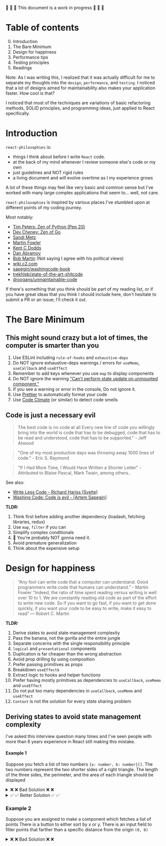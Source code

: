 🚧 🚧 🚧 This document is a work in progress  🚧 🚧 🚧

# Table of contents
0. Introduction
1. The Bare Minimum
2. Design for happiness
3. Performance tips 
4. Testing principles
5. Readings

Note: 
As I was writing this, I realized that it was actually difficult for me to separate my thoughts into the `design`, `performance`, and `testing`. I noticed that a lot of designs aimed for maintainability also makes your application faster. How cool is that?

I noticed that most of the techniques are variations of basic refactoring methods, SOLID principles, and programming ideas, just applied to React specifically.

# Introduction 
`react-philosophies` is:
- things I think about before I write `React` code.
- at the back of my mind whenever I review someone else's code or my own
- just guidelines and NOT rigid rules
- a living document and will evolve overtime as I my experience grows

A lot of these things may feel like very basic and common sense but I've worked with many large complex applications that seem to... well, not care.

`react-philosophies` is inspired by various places I've stumbled upon at different points of my coding journey.

Most notably:

- [Tim Peters: Zen of Python (Pep 20)](https://www.python.org/dev/peps/pep-0020/)
- [Dev Cheney: Zen of Go](https://dave.cheney.net/2020/02/23/the-zen-of-go)
- [Sandi Metz](https://sandimetz.com/)
- [Martin Fowler](https://martinfowler.com)
- [Kent C Dodds](kentcdodds.com)
- [Dan Abramov](https://overreacted.io/)
- [Bob Martin](https://www.amazon.com/Clean-Code-Handbook-Software-Craftsmanship/dp/0132350882) (Not saying I agree with his political views)
- [wiki.c2.com](https://wiki.c2.com/)
- [sapegin/washingcode-book](https://github.com/sapegin/washingcode-book/)
- [trekhleb/state-of-the-art-shitcode](https://github.com/trekhleb/state-of-the-art-shitcode)
- [droogans/unmaintainable-code](https://github.com/Droogans/unmaintainable-code)

If there's something that you think should be part of my reading list, or if you have great ideas that you think I should include here, don't hesitate to submit a PR or an issue; I'll check it out.

# The Bare Minimum

## This might sound crazy but a lot of times, the computer is smarter than you
1. Use ESLint including `rule-of-hooks` and `exhaustive-deps`
2. Do NOT ignore exhaustive-deps warnings / errors for `useMemo`, `useCallback` and `useEffect`
3. Remember to add keys whenever you use `map` to display components
4. Do NOT ignore the warning ["Can't perform state update on unmounted component."](https://stackoverflow.com/questions/56442582/react-hooks-cant-perform-a-react-state-update-on-an-unmounted-component)
5. If you see a warning or error in the console, Do not ignore it.
6. Use [Prettier](https://prettier.io/) to automatically format your code
7. Use [Code Climate](https://codeclimate.com/quality/) (or similar) to detect code smells

## Code is just a necessary evil

> The best code is no code at all Every new line of code you willingly bring into the world is code that has to be debugged, code that has to be read and understood, code that has to be supported." - Jeff Atwood

> "One of my most productive days was throwing away 1000 lines of code." -  Eric S. Raymond

> "If I Had More Time, I Would Have Written a Shorter Letter" - Attributed to Blaise Pascal, Mark Twain, among others..

See also: 
- [Write Less Code - Richard Hariss (Svelte)](https://svelte.dev/blog/write-less-code)
- [Washing Code: Code is evil - [Artem Sapegin]](https://github.com/sapegin/washingcode-book/blob/master/manuscript/Code_is_evil.md)

**TLDR:**
1. Think first before adding another dependency (loadash, fetching libraries, redux)
2. Use `map`, `filter` if you can
3. Simplify complex conditionals
5. 💖  You're probably NOT gonna need it. 
6. Avoid premature generalization
7. Think about the expensive setup

# Design for happiness
> “Any fool can write code that a computer can understand. Good programmers write code that humans can understand.” - Martin Fowler
> “Indeed, the ratio of time spent reading versus writing is well over 10 to 1. We are constantly reading old code as part of the effort to write new code. So if you want to go fast, if you want to get done quickly, if you want your code to be easy to write, make it easy to read” ― Robert C. Martin

**TLDR:**
1. Derive states to avoid state management complexity
2. Pass the banana, not the gorilla and the entire jungle
3. Separate concerns with the single responsibility principle
4. `logical` and `presentational` components
5. Duplication is far cheaper than the wrong abstraction
6. Avoid prop drilling by using composition
7. Prefer passing primitives as props
8. Breakdown `useEffect`s
9. Extract logic to hooks and helper functions
10. Prefer having mostly primitives as dependencies to `useCallback`, `useMemo` and `useEffect`
11. Do not put too many dependencies in `useCallback`, `useMemo` and `useEffect`
12. `Context` is not the solution for every state sharing problem


## Deriving states to avoid state management complexity
I've asked this interview question many times and I've seen people with more than 6 years 
experience in React still making this mistake. 
  
#### Example 1
Suppose you fetch a list of two numbers `{a: number, b: number}[]`. The two numbers represent the two shorter sides 
of a right triangle. The length of the three sides, the perimeter, and the area of each triangle should be displayed

<details>
  <summary> ❌ ❌ Bad Solution ❌ ❌ </summary>

```tsx    
const TriangleInfo = () => {
  const [triangleInfo, setTriangleInfo] = useTriangles<{a: number, b: number}>([])
  const [hypotenuses, setHypotenuses] = useState<number[]>([])
  const [perimeters, setPerimeters] = useState<number[]>([])
  const [areas, setAreas] = useState<number[]>([])

  useEffect(() => {
    fetchTriangles().then(r => { 
      setTriangleInfo(r)
      setHypotenuses(r.map(t => computeHypotenuse(t.a, t.b))  
      setArea(r.map(t => computeArea(t.a, t.b))  
    })
  }, [])

  useEffect(() => {
      setHypotenuses(triangleInfo.map(t => computeHypotenuse(t.a, t.b))  
      setArea(triangleInfo.map(t => computeArea(t.a, t.b))  
  }, [triangleInfo])

  useEffect(() => {
    const p = triangleInfo((t, i) => {
      return computePerimeter(t.a, t.b, hypotenuse[i])
    })
  }, [triangleInfo, hypotenuses])

  /*** show here info here ****/
}
```

</details> 

<details>
  <summary>✅ ✅ Better Solution ✅ ✅ </summary>

 ```tsx
 const TriangleInfo = () => {
   const [triangleInfo, setTriangleInfo] = useTriangles<{a: number, b: number}>([])
 
   useEffect(() => {
     fetchTriangles().then(r => setTriangleInfo(r))
   }, [])
   
   const areas = triangleInfo.map(t => computeArea(t.a, t.b))
   const hypotenuses = triangleInfo.map(t => computeHypotenuse(t.a, t.b))
   const perimeters = triangleInfo.map((t, i) => computePerimeters(t.a, t.b, hypotenuses[i]))
   
   /*** show here info here ****/
 }
 ```  
</details> 


### Example 2
Suppose you are assigned to make a component which fetches a list of points
There is a button to either sort by x or y. There is an input field
to filter points that farther than a specific distance from the origin `(0, 0)` 

<details>
  <summary> ❌ ❌ Bad Solution ❌ ❌ </summary>
  
```TODO
```


## Prefer fewer dependencies

```tsx
❌ ❌ bad ❌ ❌
const decrement = useCallback(() => setCount(count - 1), [count]) 

✅ ✅ Better ✅ ✅ 
const decrement = useCallback(() => setCount(count => count - 1), [])

```

# Performance tips
> Premature optimization is the root of all evil

**TLDR:**
1. Measure first with the React profiler
3. Splitting code to bundles
4. `useMemo` for expensive calculations
5. `React.memo` for reducing re-renders
6.  Make sure your `useCallback` and `useMemo` is doing what you think it's doing (preventing rerendering)
7. Window large lists (with React virtual or similar)
8. Put `Context` as low as possible in your component tree. `Context` does not have to be global to your whole app.
9. `Context` should be logically separated
10. You can optimize `context` by separating the `state` and `dispatch` function
11. Stop punching yourself everytime you blink (fixing slow rerenders before fixing rerenders)

# Testing principles

**TLDR:**
1. Your tests should resemble the way your software is used
2. Stop testing implementation details
3. If your tests don't make you confident that you didn't break anything, then it didn't do its (on and only) job 
4. You don't need 100% code coverage, about 70% is okay
